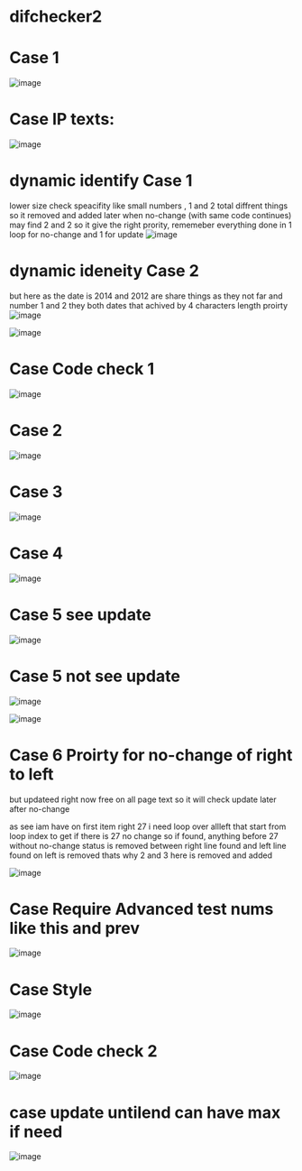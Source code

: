 # difchecker2


# Case 1

![image](https://github.com/MahmoudHegazi/difchecker2/assets/55125302/b9f4baea-65fe-4886-9786-502edb96c2de)

# Case IP texts:

![image](https://github.com/MahmoudHegazi/difchecker2/assets/55125302/3cecb753-35f8-411c-a919-cbfcc4831fb6)

# dynamic identify Case 1
lower size check speacifity like small numbers , 1 and 2 total diffrent things so it removed and added  later when no-change (with same code continues) may find 2 and 2 so it give the right prority,
rememeber everything done in 1 loop for no-change and 1 for update
![image](https://github.com/MahmoudHegazi/difchecker2/assets/55125302/0ae05723-ceeb-4362-897b-40f1ce7ea34a)

# dynamic ideneity Case 2
but here as the date is 2014 and 2012 are share things as they not far and number 1 and 2 they both dates that achived by 4 characters length proirty 
![image](https://github.com/MahmoudHegazi/difchecker2/assets/55125302/0a4aa93d-5a0a-43bb-995f-abb58022d306)



![image](https://github.com/MahmoudHegazi/difchecker2/assets/55125302/13b32f0a-05ea-4f2a-8c98-b419fde10958)

# Case Code check 1
![image](https://github.com/MahmoudHegazi/difchecker2/assets/55125302/511b5a4e-d30d-4782-a165-5d0b2f31f218)

# Case 2

![image](https://github.com/MahmoudHegazi/difchecker2/assets/55125302/43b25c90-286a-433f-99c8-bc71375ea221)

# Case 3

![image](https://github.com/MahmoudHegazi/difchecker2/assets/55125302/a3366dbb-ecbe-4a5c-83d0-67ff5660f7f3)

# Case 4

![image](https://github.com/MahmoudHegazi/difchecker2/assets/55125302/cb1739d4-fcf5-4713-8d93-ad47782a5db1)


# Case 5 see update

![image](https://github.com/MahmoudHegazi/difchecker2/assets/55125302/dc80412d-a2dc-4959-9d22-8b72e9d2b819)

# Case 5 not see update

![image](https://github.com/MahmoudHegazi/difchecker2/assets/55125302/f928c979-7335-492d-85af-9baf96b9aa1e)

![image](https://github.com/MahmoudHegazi/difchecker2/assets/55125302/41143774-49f7-4a29-b732-162081504f5b)

# Case 6 Proirty for no-change of right to left

but updateed right now free on all page text so it will check update later after no-change

as see iam have on first item right 27 i need loop over allleft that start from loop index to get if there is 27 no change so if found, anything before 27 without no-change status is removed between right line found and left line found on left is removed thats why 2 and 3 here is removed and added

![image](https://github.com/MahmoudHegazi/difchecker2/assets/55125302/c4859f4b-dffa-46a9-b4b3-dfe1cff1202b)

# Case Require Advanced test nums like this and prev
![image](https://github.com/MahmoudHegazi/difchecker2/assets/55125302/2afc25ba-5abb-44ef-beb0-4ccaf0df4116)


# Case Style
![image](https://github.com/MahmoudHegazi/difchecker2/assets/55125302/b996cc63-8ac8-4f21-aa39-9e4fb2484d88)

# Case Code check 2

![image](https://github.com/MahmoudHegazi/difchecker2/assets/55125302/3baea679-da99-4176-9af1-eec562be3249)

# case update untilend can have max if need
![image](https://github.com/MahmoudHegazi/difchecker2/assets/55125302/935b5472-5117-424b-9867-710179992bc5)
